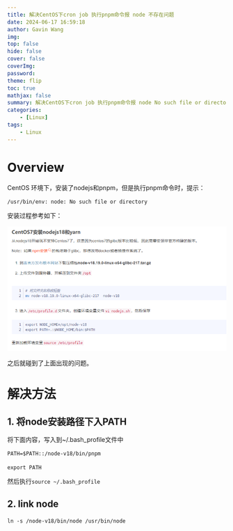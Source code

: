 ```yaml
---
title: 解决CentOS下cron job 执行pnpm命令报 node 不存在问题
date: 2024-06-17 16:59:18
author: Gavin Wang
img:
top: false
hide: false
cover: false
coverImg:
password:
theme: flip
toc: true
mathjax: false
summary: 解决CentOS下cron job 执行pnpm命令报 node No such file or directory
categories:
    - [Linux]
tags:
    - Linux
---
```


# Overview

CentOS 环境下，安装了nodejs和pnpm，但是执行pnpm命令时，提示：

```shell
/usr/bin/env: node: No such file or directory
```

安装过程参考如下：

<img class="shadow" src="/img/in-post/CentOS下安装pnpm.png" width="800">

之后就碰到了上面出现的问题。



# 解决方法

## 1. 将node安装路径下入PATH

将下面内容，写入到~/.bash_profile文件中

```shell
PATH=$PATH::/node-v18/bin/pnpm

export PATH
```

然后执行`source ~/.bash_profile`

## 2. link node

`ln -s /node-v18/bin/node /usr/bin/node`
